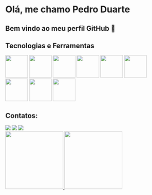 # Olá, me chamo Pedro Duarte
## Bem vindo ao meu perfil GitHub 👋

##  Tecnologias e Ferramentas

<img loading="lazy" src="https://cdn.jsdelivr.net/gh/devicons/devicon@latest/icons/git/git-original-wordmark.svg" width="70" height="70" />   <img loading="lazy" src="https://cdn.jsdelivr.net/gh/devicons/devicon@latest/icons/hibernate/hibernate-original.svg" width="70" height="70" />   <img loading="lazy" src="https://cdn.jsdelivr.net/gh/devicons/devicon@latest/icons/java/java-original-wordmark.svg" width="70" height="70" />   <img loading="lazy" src="https://cdn.jsdelivr.net/gh/devicons/devicon@latest/icons/mongodb/mongodb-original.svg" width="70" height="70" />   <img loading="lazy" src="https://cdn.jsdelivr.net/gh/devicons/devicon@latest/icons/mysql/mysql-original-wordmark.svg" width="70" height="70" />   <img loading="lazy" src="https://cdn.jsdelivr.net/gh/devicons/devicon@latest/icons/numpy/numpy-original-wordmark.svg" width="70" height="70" />   <img loading="lazy" src="https://cdn.jsdelivr.net/gh/devicons/devicon@latest/icons/pandas/pandas-original-wordmark.svg" width="70" height="70" />   <img loading="lazy" src="https://cdn.jsdelivr.net/gh/devicons/devicon@latest/icons/postgresql/postgresql-original.svg" width="70" height="70" />   <img loading="lazy" src="https://cdn.jsdelivr.net/gh/devicons/devicon@latest/icons/python/python-original.svg" width="70" height="70"/>

## Contatos: 

</div>
<a href="https://www.linkedin.com/in/pedrolimaduarte/" target="_blank"><img loading="lazy" src="https://img.shields.io/badge/-LinkedIn-%230077B5?style=for-the-badge&logo=linkedin&logoColor=white" target="_blank"></a>
<a href="https://www.instagram.com/pedroduuarte/" target="_blank"><img loading="lazy" src="https://img.shields.io/badge/-Instagram-%23E4405F?style=for-the-badge&logo=instagram&logoColor=white" target="_blank"></a> 
<a href="mailto:pdrlimaduarte@gmail.com"><img loading="lazy" src="https://img.shields.io/badge/Gmail-D14836?style=for-the-badge&logo=gmail&logoColor=white" target="_blank"></a>          


<div>
<a href="https://github.com/pedroduuarte">
<img loading="lazy" height="180em" src="https://github-readme-stats.vercel.app/api/top-langs/?username=pedroduuarte&layout=compact&langs_count=7&theme=dracula"/>
<img loading="lazy" height="180em" src="https://github-readme-stats.vercel.app/api?username=pedroduuarte&show_icons=true&theme=dracula&include_all_commits=true&count_private=true"/>
</div>
          
          
          
          
          
          

